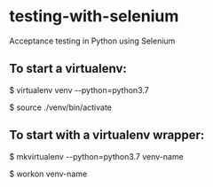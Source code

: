 # testing-with-selenium
Acceptance testing in Python using Selenium


## To start a virtualenv:
  $ virtualenv venv --python=python3.7
  
  $ source ./venv/bin/activate
 
## To start with a virtualenv wrapper:
  $ mkvirtualenv --python=python3.7 venv-name
  
  $ workon venv-name
